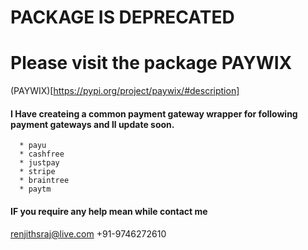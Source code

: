 # PACKAGE IS DEPRECATED
# Please visit the package PAYWIX
(PAYWIX)[https://pypi.org/project/paywix/#description]

#### I Have createing a common payment gateway wrapper for following payment gateways and ll update soon.
      * payu
      * cashfree
      * justpay
      * stripe
      * braintree
      * paytm
      
#### IF you require any help mean while contact me 
  renjithsraj@live.com
  +91-9746272610
